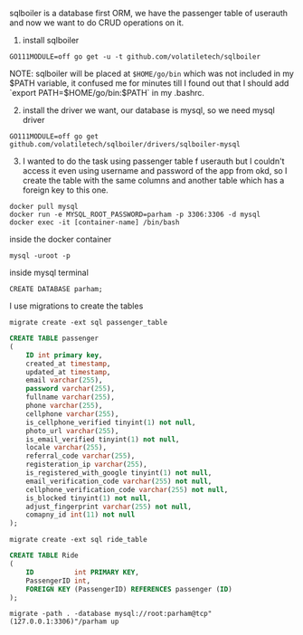 sqlboiler is a database first ORM, we have the passenger table of userauth and now we want to do CRUD operations on it.

1. install sqlboiler
```shell script
GO111MODULE=off go get -u -t github.com/volatiletech/sqlboiler
```
NOTE: sqlboiler will be placed at `$HOME/go/bin` which was not included in my $PATH variable, it confused me for minutes
till I found out that I should add `export PATH=$HOME/go/bin:$PATH` in my .bashrc.

2. install the driver we want, our database is mysql, so we need mysql driver
```shell script
GO111MODULE=off go get github.com/volatiletech/sqlboiler/drivers/sqlboiler-mysql
```

3. I wanted to do the task using passenger table f userauth but I couldn't access it even using username and password of
the app from okd, so I create the table with the same columns and another table which has a foreign key to this one.
```shell script
docker pull mysql
docker run -e MYSQL_ROOT_PASSWORD=parham -p 3306:3306 -d mysql
docker exec -it [container-name] /bin/bash
```
inside the docker container
```shell script
mysql -uroot -p
```
inside mysql terminal
```shell script
CREATE DATABASE parham;
```
I use migrations to create the tables
```shell script
migrate create -ext sql passenger_table
```

```sql
CREATE TABLE passenger
(
    ID int primary key,
    created_at timestamp,
    updated_at timestamp,
    email varchar(255),
    password varchar(255),
    fullname varchar(255),
    phone varchar(255),
    cellphone varchar(255),
    is_cellphone_verified tinyint(1) not null,
    photo_url varchar(255),
    is_email_verified tinyint(1) not null,
    locale varchar(255),
    referral_code varchar(255),
    registeration_ip varchar(255),
    is_registered_with_google tinyint(1) not null,
    email_verification_code varchar(255) not null,
    cellphone_verification_code varchar(255) not null,
    is_blocked tinyint(1) not null,
    adjust_fingerprint varchar(255) not null,
    comapny_id int(11) not null
);
```

```shell script
migrate create -ext sql ride_table
```

```sql
CREATE TABLE Ride
(
    ID          int PRIMARY KEY,
    PassengerID int,
    FOREIGN KEY (PassengerID) REFERENCES passenger (ID)
);
```

```shell script
migrate -path . -database mysql://root:parham@tcp"(127.0.0.1:3306)"/parham up
```